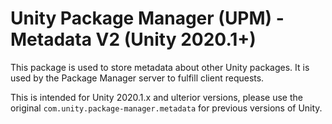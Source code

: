 # Unity Package Manager (UPM) - Metadata V2 (Unity 2020.1+)

This package is used to store metadata about other Unity packages.  It is used by the Package Manager server to fulfill client requests.

This is intended for Unity 2020.1.x and ulterior versions, please use the original `com.unity.package-manager.metadata` for previous versions of Unity.